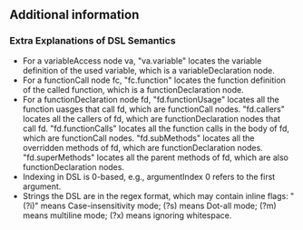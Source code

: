 ## Additional information
### Extra Explanations of DSL Semantics
- For a variableAccess node va, "va.variable" locates the variable definition of the used variable, which is a variableDeclaration node.
- For a functionCall node fc, "fc.function" locates the function definition of the called function, which is a functionDeclaration node.
- For a functionDeclaration node fd, "fd.functionUsage" locates all the function uasges that call fd, which are functionCall nodes. "fd.callers" locates all the callers of fd, which are functionDeclaration nodes that call fd. "fd.functionCalls" locates all the function calls in the body of fd, which are functionCall nodes. "fd.subMethods" locates all the overridden methods of fd, which are functionDeclaration nodes. "fd.superMethods" locates all the parent methods of fd, which are also functionDeclaration nodes.
- Indexing in DSL is 0-based, e.g., argumentIndex 0 refers to the first argument.
- Strings the DSL are in the regex format, which may contain inline flags: "(?i)" means Case-insensitivity mode; (?s) means Dot-all mode; (?m) means multiline mode; (?x) means ignoring whitespace. 